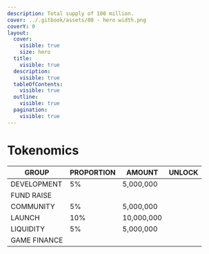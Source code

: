 ```yaml
---
description: Total supply of 100 million.
cover: ../.gitbook/assets/08 - hero width.png
coverY: 0
layout:
  cover:
    visible: true
    size: hero
  title:
    visible: true
  description:
    visible: true
  tableOfContents:
    visible: true
  outline:
    visible: true
  pagination:
    visible: true
---
```


# Tokenomics

| GROUP        | PROPORTION | AMOUNT     | UNLOCK |
| ------------ | ---------- | ---------- | ------ |
| DEVELOPMENT  | 5%         | 5,000,000  |        |
| FUND RAISE   |            |            |        |
| COMMUNITY    | 5%         | 5,000,000  |        |
| LAUNCH       | 10%        | 10,000,000 |        |
| LIQUIDITY    | 5%         | 5,000,000  |        |
| GAME FINANCE |            |            |        |

